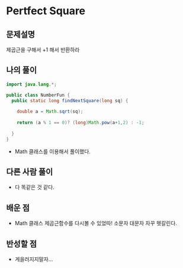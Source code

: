 # Pertfect Square

## 문제설명
제곱근을 구해서 +1 해서 반환하라

## 나의 풀이
```java
import java.lang.*;

public class NumberFun {
  public static long findNextSquare(long sq) {
      
    double a = Math.sqrt(sq);
    
    return (a % 1 == 0)? (long)Math.pow(a+1,2) : -1;
  
  }
}
```
* Math 클래스를 이용해서 풀이했다.

## 다른 사람 풀이
* 다 똑같은 것 같다. 

## 배운 점
* Math 클래스 제곱근함수를 다시볼 수 있었따! 소문자 대문자 자꾸 헷갈린다.

## 반성할 점
* 게을러지지말자...
